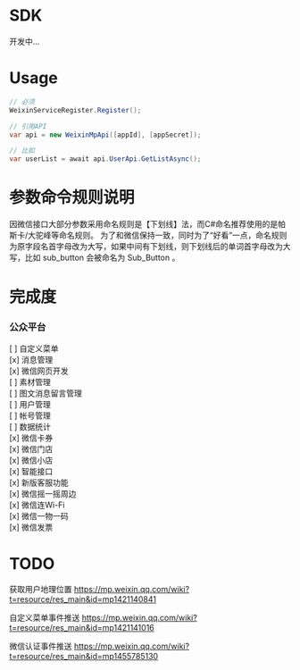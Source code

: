 # SDK

开发中...

# Usage
``` c#
// 必须
WeixinServiceRegister.Register();

// 引用API
var api = new WeixinMpApi([appId], [appSecret]);

// 比如
var userList = await api.UserApi.GetListAsync();

```

# 参数命令规则说明

因微信接口大部分参数采用命名规则是【下划线】法，而C#命名推荐使用的是帕斯卡/大驼峰等命名规则。
为了和微信保持一致，同时为了“好看”一点，命名规则为原字段名首字母改为大写，如果中间有下划线，则下划线后的单词首字母改为大写，比如 sub_button 会被命名为 Sub_Button 。

# 完成度

### 公众平台

[ ] 自定义菜单  
[x] 消息管理   
[x] 微信网页开发  
[ ] 素材管理  
[ ] 图文消息留言管理  
[ ] 用户管理  
[ ] 帐号管理  
[ ] 数据统计  
[x] 微信卡券  
[x] 微信门店  
[x] 微信小店  
[x] 智能接口   
[x] 新版客服功能  
[x] 微信摇一摇周边  
[x] 微信连Wi-Fi  
[x] 微信一物一码  
[x] 微信发票  
 
# TODO

获取用户地理位置 https://mp.weixin.qq.com/wiki?t=resource/res_main&id=mp1421140841

自定义菜单事件推送 https://mp.weixin.qq.com/wiki?t=resource/res_main&id=mp1421141016

微信认证事件推送
https://mp.weixin.qq.com/wiki?t=resource/res_main&id=mp1455785130